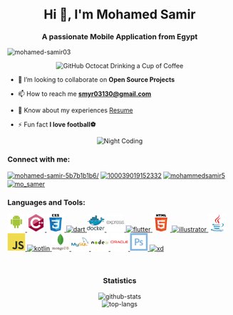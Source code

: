 <h1 align="center">Hi 👋, I'm Mohamed Samir</h1>
<h3 align="center">A passionate Mobile Application from Egypt</h3>

<p align="left"> <img src="https://komarev.com/ghpvc/?username=mohamed-samir03&label=Profile%20views&color=0e75b6&style=flat" alt="mohamed-samir03" /> </p>


<div align=center>
        <img src="https://user-images.githubusercontent.com/81251707/170483892-72fd9eee-0d53-4d95-ac49-81e4bc6682d4.png" alt="GitHub Octocat Drinking a Cup of Coffee" height="200">
</div>

- 👯 I’m looking to collaborate on **Open Source Projects**

- 📫 How to reach me **smyr03130@gmail.com**

- 📄 Know about my experiences [Resume](https://drive.google.com/drive/folders/1IXLAcTj5xB2zUd1Fl7dpi2mDl6oeIm8V)

- ⚡ Fun fact **I love football⚽**
<div align=center>
<img alt="Night Coding" src="https://user-images.githubusercontent.com/81251707/170483707-56af034d-22d0-4699-bc72-210382242146.gif"/>
</div>
<h3 align="left">Connect with me:</h3>
<p align="left">
<a href="https://linkedin.com/in/mohamed-samir-5b7b1b1b6/" target="blank"><img align="center" src="https://raw.githubusercontent.com/rahuldkjain/github-profile-readme-generator/master/src/images/icons/Social/linked-in-alt.svg" alt="mohamed-samir-5b7b1b1b6/" height="30" width="40" /></a>
<a href="https://fb.com/https://www.facebook.com/profile.php?id=100039019152332" target="blank"><img align="center" src="https://raw.githubusercontent.com/rahuldkjain/github-profile-readme-generator/master/src/images/icons/Social/facebook.svg" alt="100039019152332" height="30" width="40" /></a>
<a href="https://www.behance.net/mohammedsamir5" target="blank"><img align="center" src="https://raw.githubusercontent.com/rahuldkjain/github-profile-readme-generator/master/src/images/icons/Social/behance.svg" alt="mohammedsamir5" height="30" width="40" /></a>
<a href="https://codeforces.com/profile/https://codeforces.com/profile/mo_samer" target="blank"><img align="center" src="https://raw.githubusercontent.com/rahuldkjain/github-profile-readme-generator/master/src/images/icons/Social/codeforces.svg" alt="mo_samer" height="30" width="40" /></a>
</p>

<h3 align="left">Languages and Tools:</h3>
<p align="left"> <a href="https://developer.android.com" target="_blank" rel="noreferrer"> <img src="https://raw.githubusercontent.com/devicons/devicon/master/icons/android/android-original-wordmark.svg" alt="android" width="40" height="40"/> </a> <a href="https://www.w3schools.com/cpp/" target="_blank" rel="noreferrer"> <img src="https://raw.githubusercontent.com/devicons/devicon/master/icons/cplusplus/cplusplus-original.svg" alt="cplusplus" width="40" height="40"/> </a> <a href="https://www.w3schools.com/css/" target="_blank" rel="noreferrer"> <img src="https://raw.githubusercontent.com/devicons/devicon/master/icons/css3/css3-original-wordmark.svg" alt="css3" width="40" height="40"/> </a> <a href="https://dart.dev" target="_blank" rel="noreferrer"> <img src="https://www.vectorlogo.zone/logos/dartlang/dartlang-icon.svg" alt="dart" width="40" height="40"/> </a> <a href="https://www.docker.com/" target="_blank" rel="noreferrer"> <img src="https://raw.githubusercontent.com/devicons/devicon/master/icons/docker/docker-original-wordmark.svg" alt="docker" width="40" height="40"/> </a> <a href="https://expressjs.com" target="_blank" rel="noreferrer"> <img src="https://raw.githubusercontent.com/devicons/devicon/master/icons/express/express-original-wordmark.svg" alt="express" width="40" height="40"/> </a> <a href="https://flutter.dev" target="_blank" rel="noreferrer"> <img src="https://www.vectorlogo.zone/logos/flutterio/flutterio-icon.svg" alt="flutter" width="40" height="40"/> </a> <a href="https://www.w3.org/html/" target="_blank" rel="noreferrer"> <img src="https://raw.githubusercontent.com/devicons/devicon/master/icons/html5/html5-original-wordmark.svg" alt="html5" width="40" height="40"/> </a> <a href="https://www.adobe.com/in/products/illustrator.html" target="_blank" rel="noreferrer"> <img src="https://www.vectorlogo.zone/logos/adobe_illustrator/adobe_illustrator-icon.svg" alt="illustrator" width="40" height="40"/> </a> <a href="https://www.java.com" target="_blank" rel="noreferrer"> <img src="https://raw.githubusercontent.com/devicons/devicon/master/icons/java/java-original.svg" alt="java" width="40" height="40"/> </a> <a href="https://developer.mozilla.org/en-US/docs/Web/JavaScript" target="_blank" rel="noreferrer"> <img src="https://raw.githubusercontent.com/devicons/devicon/master/icons/javascript/javascript-original.svg" alt="javascript" width="40" height="40"/> </a> <a href="https://kotlinlang.org" target="_blank" rel="noreferrer"> <img src="https://www.vectorlogo.zone/logos/kotlinlang/kotlinlang-icon.svg" alt="kotlin" width="40" height="40"/> </a> <a href="https://www.mongodb.com/" target="_blank" rel="noreferrer"> <img src="https://raw.githubusercontent.com/devicons/devicon/master/icons/mongodb/mongodb-original-wordmark.svg" alt="mongodb" width="40" height="40"/> </a> <a href="https://www.mysql.com/" target="_blank" rel="noreferrer"> <img src="https://raw.githubusercontent.com/devicons/devicon/master/icons/mysql/mysql-original-wordmark.svg" alt="mysql" width="40" height="40"/> </a> <a href="https://nodejs.org" target="_blank" rel="noreferrer"> <img src="https://raw.githubusercontent.com/devicons/devicon/master/icons/nodejs/nodejs-original-wordmark.svg" alt="nodejs" width="40" height="40"/> </a> <a href="https://www.oracle.com/" target="_blank" rel="noreferrer"> <img src="https://raw.githubusercontent.com/devicons/devicon/master/icons/oracle/oracle-original.svg" alt="oracle" width="40" height="40"/> </a> <a href="https://www.photoshop.com/en" target="_blank" rel="noreferrer"> <img src="https://raw.githubusercontent.com/devicons/devicon/master/icons/photoshop/photoshop-line.svg" alt="photoshop" width="40" height="40"/> </a> <a href="https://www.adobe.com/products/xd.html" target="_blank" rel="noreferrer"> <img src="https://cdn.worldvectorlogo.com/logos/adobe-xd.svg" alt="xd" width="40" height="40"/> </a> </p>

<br/>
<h3 align="center">Statistics</h3>
<p align="center">
  <img src="https://github-readme-stats.vercel.app/api?username=Mohamed-samir03&show_icons=true&show_icons=true&theme=radical" alt="github-stats" /> 
  <br/>
  <img src="https://github-readme-stats.vercel.app/api/top-langs/?username=Mohamed-samir03&layout=compact&show_icons=true&theme=radical" alt="top-langs" />
</p>

